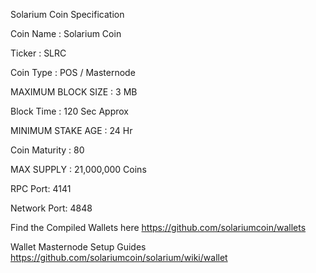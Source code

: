 Solarium Coin Specification

Coin Name : Solarium Coin

Ticker : SLRC

Coin Type :  POS / Masternode

MAXIMUM BLOCK SIZE : 3 MB

Block Time : 120 Sec Approx

MINIMUM STAKE AGE : 24 Hr

Coin Maturity : 80

MAX SUPPLY : 21,000,000 Coins

RPC Port: 4141

Network Port: 4848

Find the Compiled Wallets here https://github.com/solariumcoin/wallets

Wallet Masternode Setup Guides https://github.com/solariumcoin/solarium/wiki/wallet
